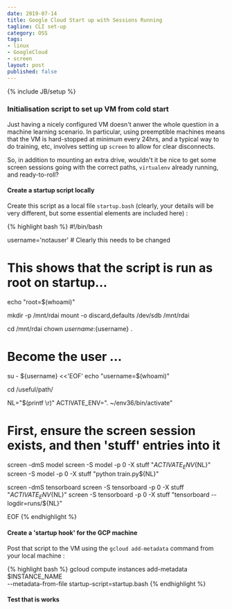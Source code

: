 ```yaml
---
date: 2019-07-14
title: Google Cloud Start up with Sessions Running
tagline: CLI set-up
category: OSS
tags:
- linux
- GoogleCloud
- screen
layout: post
published: false
---
```

{% include JB/setup %}

### Initialisation script to set up VM from cold start

Just having a nicely configured VM doesn't anwer the whole question in a machine learning scenario.  In particular,
using preemptible machines means that the VM is hard-stopped at minimum every 24hrs, and a
typical way to do training, etc, involves setting up `screen` to allow for clear disconnects.

So, in addition to mounting an extra drive, wouldn't it be nice to get some screen sessions going with the correct paths, 
`virtualenv` already running, and ready-to-roll?


#### Create a startup script locally

Create this script as a local file `startup.bash` (clearly, your details will be very different, 
but some essential elements are included here) :

{% highlight bash %}
#!/bin/bash

username='notauser'   # Clearly this needs to be changed

# This shows that the script is run as root on startup...
echo "root=$(whoami)"

mkdir -p /mnt/rdai
mount -o discard,defaults /dev/sdb /mnt/rdai

cd /mnt/rdai
chown ${username}:${username} .

# Become the user ... 
su - ${username} <<'EOF'
echo "username=$(whoami)"

cd /useful/path/

NL="$(printf \\r)"
ACTIVATE_ENV=". ~/env36/bin/activate"

# First, ensure the screen session exists, and then 'stuff' entries into it
screen -dmS model 
screen -S model       -p 0 -X stuff "${ACTIVATE_ENV}${NL}"
screen -S model       -p 0 -X stuff "python train.py${NL}"

screen -dmS tensorboard
screen -S tensorboard -p 0 -X stuff "${ACTIVATE_ENV}${NL}"
screen -S tensorboard -p 0 -X stuff "tensorboard --logdir=runs/${NL}"

EOF
{% endhighlight %}


#### Create a 'startup hook' for the GCP machine

Post that script to the VM using the `gcloud add-metadata` command from your local machine :

{% highlight bash %}
gcloud compute instances add-metadata $INSTANCE_NAME \
    --metadata-from-file startup-script=startup.bash
{% endhighlight %}

#### Test that is works

